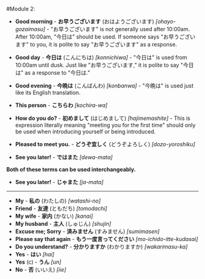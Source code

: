#Module 2:

  + **Good morning** - **お早うございます** (おはようございます) *[ohayo-gozaimasu]* - "お早うございます" is not generally used after 10:00am. After 10:00am, "今日は" should be used. If someone says "お早うございます" to you, it is polite to say "お早うございます" as a response.
  + **Good day** - **今日は** (こんにちは) *[konnichiwa]* - "今日は" is used from 10:00am until dusk. Just like "お早うございます," it is polite to say "今日は" as a response to "今日は."
  + **Good evening** - **今晩は** (こんばんわ) *[konbanwa]* - "今晩は" is used just like its English translation.

  + **This person** - **こちらわ** *[kochira-wa]*

  + **How do you do?** - **初めまして** (はじめまして) *[hajimemashite]* - This is expression literally meaning "meeting you for the first time" should only be used when introducing yourself or being introduced.

  + **Pleased to meet you.** - **どうぞ宜しく** (どうぞよろしく) *[dozo-yoroshiku]*

  + **See you later!** - **ではまた** *[dewa-mata]*  
  
  **Both of these terms can be used interchangeably.**

  + **See you later!** - **じゃまた** *[ja-mata]*
 
----  

  + **My** - **私の** (わたしの) *[watashi-no]*
  + **Friend** - **友達** (ともだち) *[tomodachi]*
  + **My wife** - **家内** (かない) *[kanai]*
  + **My husband** - **主人** (しゅじん) *[shujin]*
  + **Excuse me; Sorry** - **済みません** (すみません) *[sumimasen]*
  + **Please say that again** - **もう一度言ってください** *[mo-ichido-itte-kudasai]*
  + **Do you understand?** - **分かりますか** (わかりますか) *[wakarimasu-ka]*
  + **Yes** - **はい** *[hai]*
  + **Yes** (c) - **うん** *[un]*
  + **No** - **否** (いいえ) *[iie]*

